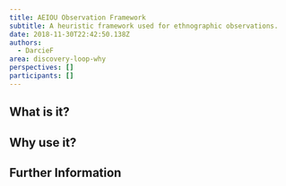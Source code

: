 ```yaml
---
title: AEIOU Observation Framework
subtitle: A heuristic framework used for ethnographic observations.
date: 2018-11-30T22:42:50.138Z
authors:
  - DarcieF
area: discovery-loop-why
perspectives: []
participants: []
---
```

## What is it? 

## Why use it? 

## Further Information

